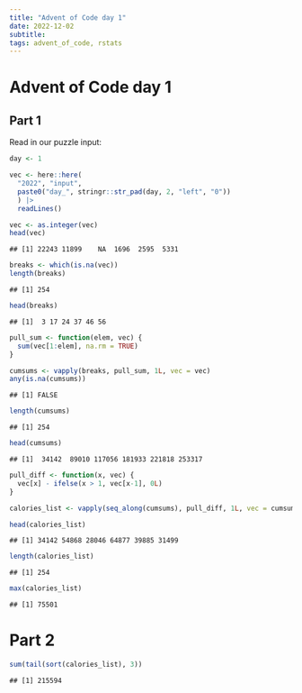 ```yaml
---
title: "Advent of Code day 1"
date: 2022-12-02
subtitle: 
tags: advent_of_code, rstats
---
```


Advent of Code day 1
================

## Part 1

Read in our puzzle input:

``` r
day <- 1

vec <- here::here(
  "2022", "input",
  paste0("day_", stringr::str_pad(day, 2, "left", "0"))
  ) |>
  readLines()

vec <- as.integer(vec)
head(vec)
```

    ## [1] 22243 11899    NA  1696  2595  5331

``` r
breaks <- which(is.na(vec))
length(breaks)
```

    ## [1] 254

``` r
head(breaks)
```

    ## [1]  3 17 24 37 46 56

``` r
pull_sum <- function(elem, vec) {
  sum(vec[1:elem], na.rm = TRUE)
}

cumsums <- vapply(breaks, pull_sum, 1L, vec = vec)
any(is.na(cumsums))
```

    ## [1] FALSE

``` r
length(cumsums)
```

    ## [1] 254

``` r
head(cumsums)
```

    ## [1]  34142  89010 117056 181933 221818 253317

``` r
pull_diff <- function(x, vec) {
  vec[x] - ifelse(x > 1, vec[x-1], 0L)
}

calories_list <- vapply(seq_along(cumsums), pull_diff, 1L, vec = cumsums)

head(calories_list)
```

    ## [1] 34142 54868 28046 64877 39885 31499

``` r
length(calories_list)
```

    ## [1] 254

``` r
max(calories_list)
```

    ## [1] 75501

# Part 2

``` r
sum(tail(sort(calories_list), 3))
```

    ## [1] 215594

